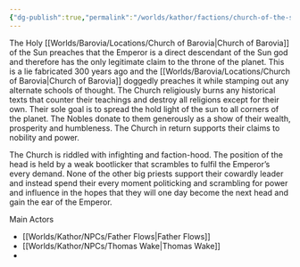 ```yaml
---
{"dg-publish":true,"permalink":"/worlds/kathor/factions/church-of-the-sun/","tags":["Kathor"]}
---
```


The Holy [[Worlds/Barovia/Locations/Church of Barovia\|Church of Barovia]] of the Sun preaches that the Emperor is a direct descendant of the Sun god and therefore has the only legitimate claim to the throne of the planet. This is a lie fabricated 300 years ago and the [[Worlds/Barovia/Locations/Church of Barovia\|Church of Barovia]] doggedly preaches it while stamping out any alternate schools of thought. The Church religiously burns any historical texts that counter their teachings and destroy all religions except for their own. Their sole goal is to spread the hold light of the sun to all corners of the planet. The Nobles donate to them generously as a show of their wealth, prosperity and humbleness. The Church in return supports their claims to nobility and power.

The Church is riddled with infighting and faction-hood. The position of the head is held by a weak bootlicker that scrambles to fulfil the Emperor’s every demand. None of the other big priests support their cowardly leader and instead spend their every moment politicking and scrambling for power and influence in the hopes that they will one day become the next head and gain the ear of the Emperor.

Main Actors 
- [[Worlds/Kathor/NPCs/Father Flows\|Father Flows]]
- [[Worlds/Kathor/NPCs/Thomas Wake\|Thomas Wake]]
- 